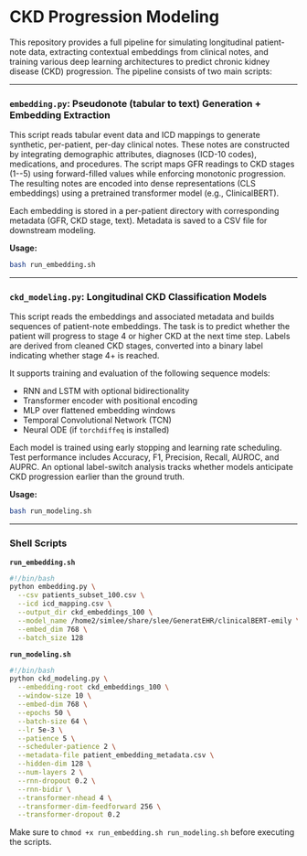 # CKD Progression Modeling

This repository provides a full pipeline for simulating longitudinal patient-note data, extracting contextual embeddings from clinical notes, and training various deep learning architectures to predict chronic kidney disease (CKD) progression. The pipeline consists of two main scripts:

---

### `embedding.py`: Pseudonote (tabular to text) Generation + Embedding Extraction

This script reads tabular event data and ICD mappings to generate synthetic, per-patient, per-day clinical notes. These notes are constructed by integrating demographic attributes, diagnoses (ICD-10 codes), medications, and procedures. The script maps GFR readings to CKD stages (1--5) using forward-filled values while enforcing monotonic progression. The resulting notes are encoded into dense representations (CLS embeddings) using a pretrained transformer model (e.g., ClinicalBERT).

Each embedding is stored in a per-patient directory with corresponding metadata (GFR, CKD stage, text). Metadata is saved to a CSV file for downstream modeling.

**Usage:**
```bash
bash run_embedding.sh
```

---

### `ckd_modeling.py`: Longitudinal CKD Classification Models

This script reads the embeddings and associated metadata and builds sequences of patient-note embeddings. The task is to predict whether the patient will progress to stage 4 or higher CKD at the next time step. Labels are derived from cleaned CKD stages, converted into a binary label indicating whether stage 4+ is reached.

It supports training and evaluation of the following sequence models:
- RNN and LSTM with optional bidirectionality
- Transformer encoder with positional encoding
- MLP over flattened embedding windows
- Temporal Convolutional Network (TCN)
- Neural ODE (if `torchdiffeq` is installed)

Each model is trained using early stopping and learning rate scheduling. Test performance includes Accuracy, F1, Precision, Recall, AUROC, and AUPRC. An optional label-switch analysis tracks whether models anticipate CKD progression earlier than the ground truth.

**Usage:**
```bash
bash run_modeling.sh
```

---

### Shell Scripts

**`run_embedding.sh`**
```bash
#!/bin/bash
python embedding.py \
  --csv patients_subset_100.csv \
  --icd icd_mapping.csv \
  --output_dir ckd_embeddings_100 \
  --model_name /home2/simlee/share/slee/GeneratEHR/clinicalBERT-emily \
  --embed_dim 768 \
  --batch_size 128
```

**`run_modeling.sh`**
```bash
#!/bin/bash
python ckd_modeling.py \
  --embedding-root ckd_embeddings_100 \
  --window-size 10 \
  --embed-dim 768 \
  --epochs 50 \
  --batch-size 64 \
  --lr 5e-3 \
  --patience 5 \
  --scheduler-patience 2 \
  --metadata-file patient_embedding_metadata.csv \
  --hidden-dim 128 \
  --num-layers 2 \
  --rnn-dropout 0.2 \
  --rnn-bidir \
  --transformer-nhead 4 \
  --transformer-dim-feedforward 256 \
  --transformer-dropout 0.2
```

Make sure to `chmod +x run_embedding.sh run_modeling.sh` before executing the scripts.

